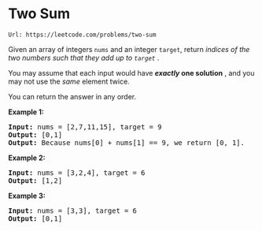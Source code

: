 # Two Sum

`Url: https://leetcode.com/problems/two-sum`

Given an array of integers `nums` and an integer `target`, return _indices of the two numbers such that they add up to `target`_ .

You may assume that each input would have **_exactly_ one solution** , and you may not use the _same_ element twice.

You can return the answer in any order.

**Example 1:**

<pre><strong>Input:</strong> nums = [2,7,11,15], target = 9
<strong>Output:</strong> [0,1]
<strong>Output:</strong> Because nums[0] + nums[1] == 9, we return [0, 1].
</pre>

**Example 2:**

<pre><strong>Input:</strong> nums = [3,2,4], target = 6
<strong>Output:</strong> [1,2]
</pre>

**Example 3:**

<pre><strong>Input:</strong> nums = [3,3], target = 6
<strong>Output:</strong> [0,1]</pre>
